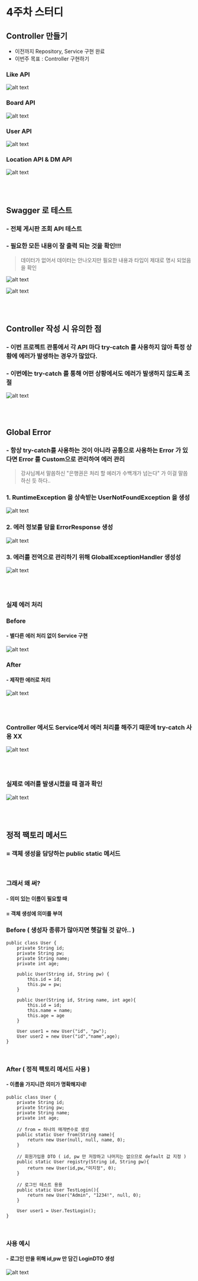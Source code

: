 # 4주차 스터디

## Controller 만들기
- 이전까지 Repository, Service 구현 완료
- 이번주 목표 : Controller 구현하기

### Like API
![alt text](image/image4-1.png)

### Board API
![alt text](image/image4-2.png)

### User API
![alt text](image/image4-3.png)

### Location API & DM API

![alt text](image/image4-4.png)

<br><br>

## Swagger 로 테스트
### - 전체 게시판 조회 API 테스트
### - 필요한 모든 내용이 잘 출력 되는 것을 확인!!!

> 데이터가 없어서 데이터는 안나오지만 필요한 내용과 타입이 제대로 명시 되었음을 확인

![alt text](image/image4-5.png)

![alt text](image/image4-6.png)


<br><br>

## Controller 작성 시 유의한 점
### - 이번 프로젝트 관통에서 각 API 마다 try-catch 를 사용하지 않아 특정 상황에 에러가 발생하는 경우가 많았다.
### - 이번에는 try-catch 를 통해 어떤 상황에서도 에러가 발생하지 않도록 조절

![alt text](image/image4-7.png)


<br><br>

## Global Error
### - 항상 try-catch를 사용하는 것이 아니라 공통으로 사용하는 Error 가 있다면 Error 를 Custom으로 관리하여 에러 관리

> 강사님께서 말씀하신 "은행권은 처리 할 에러가 수백개가 넘는다" 가 이걸 말씀하신 듯 하다..


### 1. RuntimeException 을 상속받는 UserNotFoundException 을 생성
![alt text](image/image4-8.png)

### 2. 에러 정보를 담을 ErrorResponse 생성 
![alt text](image/image4-9.png)

### 3. 에러를 전역으로 관리하기 위해 GlobalExceptionHandler 생성성
![alt text](image/image4-10.png)


<br><br>

### 실제 에러 처리
### Before
#### - 별다른 에러 처리 없이 Service 구현
![alt text](image/image4-11.png)

### After
#### - 제작한 에러로 처리
![alt text](image/image4-12.png)

<br><br>

### Controller 에서도 Service에서 에러 처리를 해주기 때문에 try-catch 사용 XX
![alt text](image/image4-13.png)

<br><br>

### 실제로 에러를 발생시켰을 때 결과 확인
![alt text](image/image4-14.png)

<br><br>

## 정적 팩토리 메서드
### = 객체 생성을 담당하는 public static 메서드

<br>

### 그래서 왜 써?
#### - 의미 있는 이름이 필요할 때
#### = 객체 생성에 의미를 부여

### Before ( 생성자 종류가 많아지면 헷갈릴 것 같아.. )
```
public class User {
    private String id;
    private String pw;
    private String name;
    private int age;

    public User(String id, String pw) {
        this.id = id;
        this.pw = pw;
    }

    public User(String id, String name, int age){
        this.id = id;
        this.name = name;
        this.age = age
    }

    User user1 = new User("id", "pw");
    User user2 = new User("id","name",age);
}
```

<br>

### After ( 정적 팩토리 메서드 사용 )
#### - 이름을 가지니깐 의미가 명확해지네!
```
public class User {
    private String id;
    private String pw;
    private String name;
    private int age;

    // from = 하나의 매개변수로 생성
    public static User from(String name){
        return new User(null, null, name, 0);
    }

    // 회원가입용 DTO ( id, pw 만 저장하고 나머지는 없으므로 default 값 지정 )
    public static User registry(String id, String pw){
        return new User(id,pw,"미지정", 0);
    }

    // 로그인 테스트 용용
    public static User TestLogin(){
        return new User("Admin", "1234!", null, 0);
    }

    User user1 = User.TestLogin();
}
```

<br>

### 사용 예시
#### - 로그인 만을 위해 id,pw 만 담긴 LoginDTO 생성
![alt text](image/image4-15.png)